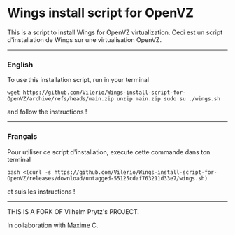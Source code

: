 # Wings install script for OpenVZ
This is a script to install Wings for OpenVZ virtualization.
Ceci est un script d'installation de Wings sur une virtualisation OpenVZ.

---
### English

To use this installation script, run in your terminal

``wget https://github.com/Vilerio/Wings-install-script-for-OpenVZ/archive/refs/heads/main.zip
unzip main.zip
sudo su
./wings.sh
``

  and follow the instructions !

---

### Français
Pour utiliser ce script d'installation, execute cette commande dans ton terminal

``bash <(curl -s https://github.com/Vilerio/Wings-install-script-for-OpenVZ/releases/download/untagged-55125cdaf763211d33e7/wings.sh)
``

et suis les instructions !

***

THIS IS A FORK OF Vilhelm Prytz's PROJECT.



In collaboration with Maxime C. 
